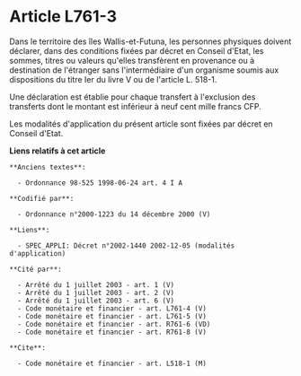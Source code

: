 # Article L761-3

Dans le territoire des îles Wallis-et-Futuna, les personnes physiques doivent déclarer, dans des conditions fixées par décret
en Conseil d'Etat, les sommes, titres ou valeurs qu'elles transfèrent en provenance ou à destination de l'étranger sans
l'intermédiaire d'un organisme soumis aux dispositions du titre Ier du livre V ou de l'article L. 518-1.

Une déclaration est établie pour chaque transfert à l'exclusion des transferts dont le montant est inférieur à neuf cent
mille francs CFP.

Les modalités d'application du présent article sont fixées par décret en Conseil d'Etat.

**Liens relatifs à cet article**

	**Anciens textes**:

	  - Ordonnance 98-525 1998-06-24 art. 4 I A

	**Codifié par**:

	  - Ordonnance n°2000-1223 du 14 décembre 2000 (V)

	**Liens**:

	  - SPEC_APPLI: Décret n°2002-1440 2002-12-05 (modalités d'application)

	**Cité par**:

	  - Arrêté du 1 juillet 2003 - art. 1 (V)
	  - Arrêté du 1 juillet 2003 - art. 2 (V)
	  - Arrêté du 1 juillet 2003 - art. 6 (V)
	  - Code monétaire et financier - art. L761-4 (V)
	  - Code monétaire et financier - art. L761-5 (V)
	  - Code monétaire et financier - art. R761-6 (VD)
	  - Code monétaire et financier - art. R761-8 (V)

	**Cite**:

	  - Code monétaire et financier - art. L518-1 (M)
